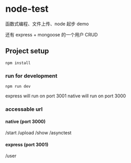 # node-test
函数式编程、文件上传、node 起步 demo

还有 express + mongoose 的一个用户 CRUD

## Project setup
```
npm install
```

### run for development
```
npm run dev
```
express will run on port 3001
native will run on port 3000

### accessable url

#### native (port 3000)
/start
/upload
/show
/asynctest

#### express (port 3001)
/user